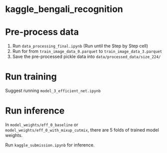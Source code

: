 # kaggle_bengali_recognition

# Pre-process data
1. Run `data_processing_final.ipynb` (Run until the Step by Step cell)
2. Run for from `train_image_data_0.parquet` to `train_image_data_3.parquet`
3. Save the pre-processed pickle data into `data/processed_data/size_224/`

# Run training 

Suggest running `model_3_efficient_net.ipynb`

# Run inference

In `model_weights/eff_0_baseline` or `model_weights/eff_0_with_mixup_cutmix`, there are 5 folds of trained model weights.

Run `kaggle_submission.ipynb` for inference.
